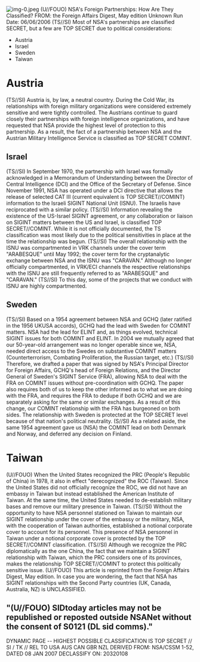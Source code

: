![img-0.jpeg](img-0.jpeg)
(U//FOUO) NSA's Foreign Partnerships: How Are They Classified?
FROM: the Foreign Affairs Digest, May edition
Unknown
Run Date: 06/06/2006
(TS//SI) Most of NSA's partnerships are classified SECRET, but a few are TOP SECRET due to political considerations:

- Austria
- Israel
- Sweden
- Taiwan


# Austria 

(TS//SI) Austria is, by law, a neutral country. During the Cold War, its relationships with foreign military organizations were considered extremely sensitive and were tightly controlled. The Austrians continue to guard closely their partnerships with foreign intelligence organizations, and have requested that NSA provide the highest level of protection to this partnership. As a result, the fact of a partnership between NSA and the Austrian Military Intelligence Service is classified as TOP SECRET COMINT.

## Israel

(TS//SI) In September 1970, the partnership with Israel was formally acknowledged in a Memorandum of Understanding between the Director of Central Intelligence (DCI) and the Office of the Secretary of Defense. Since November 1991, NSA has operated under a DCI directive that allows the release of selected CAT III (current equivalent is TOP SECRET//COMINT) information to the Israeli SIGINT National Unit (ISNU). The Israelis have reciprocated with a similar policy.
(TS//SI) Information revealing the existence of the US-Israel SIGINT agreement, or any collaboration or liaison on SIGINT matters between the US and Israel, is classified TOP SECRET//COMINT. While it is not officially documented, the TS classification was most likely due to the political sensitivities in place at the time the relationship was begun.
(TS//SI) The overall relationship with the ISNU was compartmented in VRK channels under the cover term "ARABESQUE" until May 1992; the cover term for the cryptanalytic exchange between NSA and the ISNU was "CARAVAN." Although no longer officially compartmented, in VRK/ECI channels the respective relationships with the ISNU are still frequently referred to as "ARABESQUE" and "CARAVAN."
(TS//SI) To this day, some of the projects that we conduct with ISNU are highly compartmented.

## Sweden

(TS//SI) Based on a 1954 agreement between NSA and GCHQ (later ratified in the 1956 UKUSA accords), GCHQ had the lead with Sweden for COMINT matters. NSA had the lead for ELINT and, as things evolved, technical SIGINT issues for both COMINT and ELINT. In 2004 we mutually agreed that our 50-year-old arrangement was no longer operable since we, NSA, needed direct access to the Swedes on substantive COMINT matters (Counterterrorism, Combating Proliferation, the Russian target, etc.)
(TS//SI) Therefore, we drafted a paper that was signed by NSA's Principal Director for Foreign Affairs, GCHQ's head of Foreign Relations, and the Director General of Sweden's SIGINT Service (FRA), allowing NSA to deal with the FRA on COMINT issues without pre-coordination with GCHQ. The paper also requires both of us to keep the other informed as to what we are doing
with the FRA, and requires the FRA to dedupe if both GCHQ and we are separately asking for the same or similar exchanges. As a result of this change, our COMINT relationship with the FRA has burgeoned on both sides. The relationship with Sweden is protected at the TOP SECRET level because of that nation's political neutrality.
(S//SI) As a related aside, the same 1954 agreement gave us (NSA) the COMINT lead on both Denmark and Norway, and deferred any decision on Finland.

# Taiwan 

(U//FOUO) When the United States recognized the PRC (People's Republic of China) in 1978, it also in effect "derecognized" the ROC (Taiwan). Since the United States did not officially recognize the ROC, we did not have an embassy in Taiwan but instead established the American Institute of Taiwan. At the same time, the United States needed to de-establish military bases and remove our military presence in Taiwan.
(TS//SI) Without the opportunity to have NSA personnel stationed on Taiwan to maintain our SIGINT relationship under the cover of the embassy or the military, NSA, with the cooperation of Taiwan authorities, established a notional corporate cover to account for its personnel. This presence of NSA personnel in Taiwan under a notional corporate cover is protected by the TOP SECRET//COMINT classification.
(TS//SI) Although we recognize the PRC diplomatically as the one China, the fact that we maintain a SIGINT relationship with Taiwan, which the PRC considers one of its provinces, makes the relationship TOP SECRET//COMINT to protect this politically sensitive issue.
(U//FOUO) This article is reprinted from the Foreign Affairs Digest, May edition. In case you are wondering, the fact that NSA has SIGINT relationships with the Second Party countries (UK, Canada, Australia, NZ) is UNCLASSIFIED.

## "(U//FOUO) SIDtoday articles may not be republished or reposted outside NSANet without the consent of S0121 (DL sid comms)."

DYNAMIC PAGE -- HIGHEST POSSIBLE CLASSIFICATION IS
TOP SECRET // SI / TK // REL TO USA AUS CAN GBR NZL
DERIVED FROM: NSA/CSSM 1-52, DATED 08 JAN 2007 DECLASSIFY ON: 20320108

